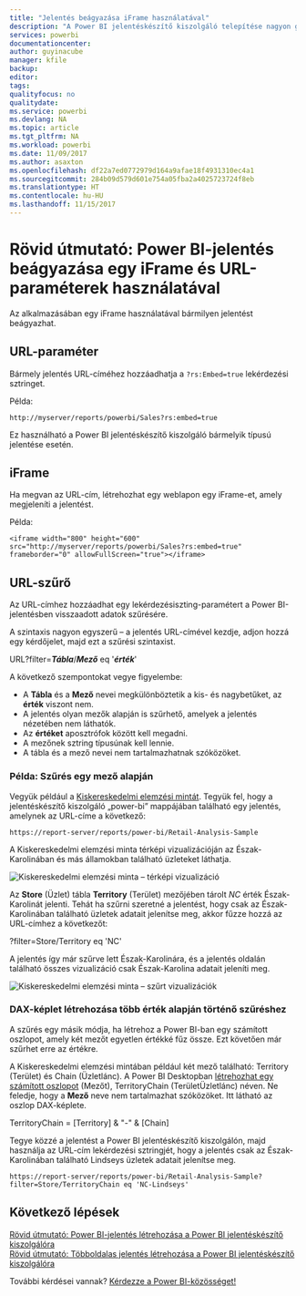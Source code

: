 ```yaml
---
title: "Jelentés beágyazása iFrame használatával"
description: "A Power BI jelentéskészítő kiszolgáló telepítése nagyon gyorsan elvégezhető. A letöltés, a telepítés és a konfigurálás néhány percen belül elvégezhető, és a rendszere máris működésre kész."
services: powerbi
documentationcenter: 
author: guyinacube
manager: kfile
backup: 
editor: 
tags: 
qualityfocus: no
qualitydate: 
ms.service: powerbi
ms.devlang: NA
ms.topic: article
ms.tgt_pltfrm: NA
ms.workload: powerbi
ms.date: 11/09/2017
ms.author: asaxton
ms.openlocfilehash: df22a7ed0772979d164a9afae18f4931310ec4a1
ms.sourcegitcommit: 284b09d579d601e754a05fba2a4025723724f8eb
ms.translationtype: HT
ms.contentlocale: hu-HU
ms.lasthandoff: 11/15/2017
---
```

# <a name="quickstart-embed-a-power-bi-report-using-an-iframe-and-url-parameters"></a>Rövid útmutató: Power BI-jelentés beágyazása egy iFrame és URL-paraméterek használatával

Az alkalmazásában egy iFrame használatával bármilyen jelentést beágyazhat. 

## <a name="url-parameter"></a>URL-paraméter

Bármely jelentés URL-címéhez hozzáadhatja a `?rs:Embed=true` lekérdezési sztringet.

Példa:

```
http://myserver/reports/powerbi/Sales?rs:embed=true
```

Ez használható a Power BI jelentéskészítő kiszolgáló bármelyik típusú jelentése esetén.

## <a name="iframe"></a>iFrame

Ha megvan az URL-cím, létrehozhat egy weblapon egy iFrame-et, amely megjeleníti a jelentést.

Példa:

```
<iframe width="800" height="600" src="http://myserver/reports/powerbi/Sales?rs:embed=true" frameborder="0" allowFullScreen="true"></iframe>
```

## <a name="url-filter"></a>URL-szűrő

Az URL-címhez hozzáadhat egy lekérdezésiszting-paramétert a Power BI-jelentésben visszaadott adatok szűrésére.

A szintaxis nagyon egyszerű – a jelentés URL-címével kezdje, adjon hozzá egy kérdőjelet, majd ezt a szűrési szintaxist.

URL?filter=***Tábla***/***Mező*** eq '***érték***'

A következő szempontokat vegye figyelembe:

- A **Tábla** és a **Mező** nevei megkülönböztetik a kis- és nagybetűket, az **érték** viszont nem.
- A jelentés olyan mezők alapján is szűrhető, amelyek a jelentés nézetében nem láthatók.
- Az **értéket** aposztrófok között kell megadni.
- A mezőnek sztring típusúnak kell lennie.
- A tábla és a mező nevei nem tartalmazhatnak szóközöket.

###  <a name="example-filter-on-a-field"></a>Példa: Szűrés egy mező alapján

Vegyük például a [Kiskereskedelmi elemzési mintát](../sample-datasets.md). Tegyük fel, hogy a jelentéskészítő kiszolgáló „power-bi” mappájában található egy jelentés, amelynek az URL-címe a következő:

```
https://report-server/reports/power-bi/Retail-Analysis-Sample
```

A Kiskereskedelmi elemzési minta térképi vizualizációján az Észak-Karolinában és más államokban található üzleteket láthatja.

![Kiskereskedelmi elemzési minta – térképi vizualizáció](media/quickstart-embed/report-server-retail-analysis-sample-map.png)

Az **Store** (Üzlet) tábla **Territory** (Terület) mezőjében tárolt *NC* érték Észak-Karolinát jelenti. Tehát ha szűrni szeretné a jelentést, hogy csak az Észak-Karolinában található üzletek adatait jelenítse meg, akkor fűzze hozzá az URL-címhez a következőt:

?filter=Store/Territory eq 'NC'

A jelentés így már szűrve lett Észak-Karolinára, és a jelentés oldalán található összes vizualizáció csak Észak-Karolina adatait jeleníti meg.

![Kiskereskedelmi elemzési minta – szűrt vizualizációk](media/quickstart-embed/report-server-retail-analysis-sample-filtered-map.png)

### <a name="create-a-dax-formula-to-filter-on-multiple-values"></a>DAX-képlet létrehozása több érték alapján történő szűréshez

A szűrés egy másik módja, ha létrehoz a Power BI-ban egy számított oszlopot, amely két mezőt egyetlen értékké fűz össze. Ezt követően már szűrhet erre az értékre.

A Kiskereskedelmi elemzési mintában például két mező található: Territory (Terület) és Chain (Üzletlánc). A Power BI Desktopban [létrehozhat egy számított oszlopot](../desktop-tutorial-create-calculated-columns.md) (Mezőt), TerritoryChain (TerületÜzletlánc) néven. Ne feledje, hogy a **Mező** neve nem tartalmazhat szóközöket. Itt látható az oszlop DAX-képlete.

TerritoryChain = [Territory] & "-" & [Chain]

Tegye közzé a jelentést a Power BI jelentéskészítő kiszolgálón, majd használja az URL-cím lekérdezési sztringjét, hogy a jelentés csak az Észak-Karolinában található Lindseys üzletek adatait jelenítse meg.

```
https://report-server/reports/power-bi/Retail-Analysis-Sample?filter=Store/TerritoryChain eq 'NC-Lindseys'

```

## <a name="next-steps"></a>Következő lépések

[Rövid útmutató: Power BI-jelentés létrehozása a Power BI jelentéskészítő kiszolgálóra](quickstart-create-powerbi-report.md)  
[Rövid útmutató: Többoldalas jelentés létrehozása a Power BI jelentéskészítő kiszolgálóra](quickstart-create-paginated-report.md)  

További kérdései vannak? [Kérdezze a Power BI-közösséget!](https://community.powerbi.com/)